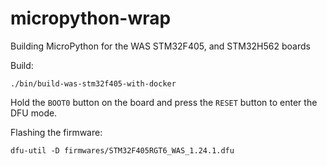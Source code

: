 micropython-wrap
================

Building MicroPython for the WAS STM32F405, and STM32H562 boards

Build:

    ./bin/build-was-stm32f405-with-docker

Hold the `BOOT0` button on the board and press the `RESET` button to enter the DFU mode.

Flashing the firmware:

    dfu-util -D firmwares/STM32F405RGT6_WAS_1.24.1.dfu

